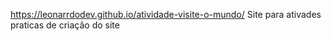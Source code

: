 https://leonarrdodev.github.io/atividade-visite-o-mundo/
Site para ativades praticas de criação do site 
